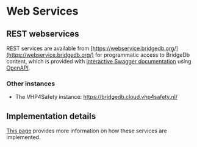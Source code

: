 # Web Services

## REST webservices

REST services are available from [https://webservice.bridgedb.org/](https://webservice.bridgedb.org/) for programmatic
access to BridgeDb content, which is provided with [interactive Swagger documentation](https://webservice.bridgedb.org/swagger/)
using [OpenAPI](https://www.openapis.org/).

### Other instances

* The VHP4Safety instance: https://bridgedb.cloud.vhp4safety.nl/

## Implementation details

[This page](webservice-impl.md) provides more information on how these services are implemented.
